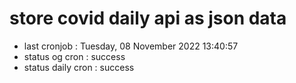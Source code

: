 # store covid daily api as json data

- last cronjob : Tuesday, 08 November 2022 13:40:57
- status og cron : success
- status daily cron : success
      
      